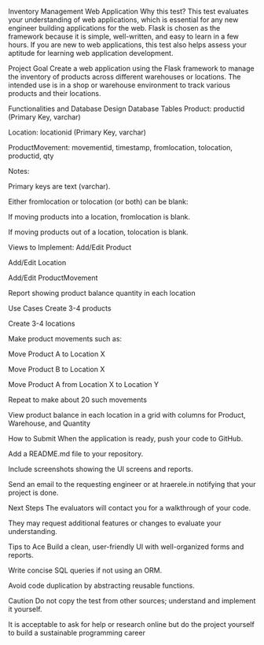 Inventory Management Web Application
Why this test?
This test evaluates your understanding of web applications, which is essential for any new engineer building applications for the web. Flask is chosen as the framework because it is simple, well-written, and easy to learn in a few hours. If you are new to web applications, this test also helps assess your aptitude for learning web application development.

Project Goal
Create a web application using the Flask framework to manage the inventory of products across different warehouses or locations. The intended use is in a shop or warehouse environment to track various products and their locations.

Functionalities and Database Design
Database Tables
Product: productid (Primary Key, varchar)

Location: locationid (Primary Key, varchar)

ProductMovement: movementid, timestamp, fromlocation, tolocation, productid, qty

Notes:

Primary keys are text (varchar).

Either fromlocation or tolocation (or both) can be blank:

If moving products into a location, fromlocation is blank.

If moving products out of a location, tolocation is blank.

Views to Implement:
Add/Edit Product

Add/Edit Location

Add/Edit ProductMovement

Report showing product balance quantity in each location

Use Cases
Create 3-4 products

Create 3-4 locations

Make product movements such as:

Move Product A to Location X

Move Product B to Location X

Move Product A from Location X to Location Y

Repeat to make about 20 such movements

View product balance in each location in a grid with columns for Product, Warehouse, and Quantity

How to Submit
When the application is ready, push your code to GitHub.

Add a README.md file to your repository.

Include screenshots showing the UI screens and reports.

Send an email to the requesting engineer or at hraerele.in notifying that your project is done.

Next Steps
The evaluators will contact you for a walkthrough of your code.

They may request additional features or changes to evaluate your understanding.

Tips to Ace
Build a clean, user-friendly UI with well-organized forms and reports.

Write concise SQL queries if not using an ORM.

Avoid code duplication by abstracting reusable functions.

Caution
Do not copy the test from other sources; understand and implement it yourself.

It is acceptable to ask for help or research online but do the project yourself to build a sustainable programming career
